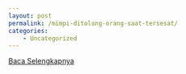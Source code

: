 ```yaml
---
layout: post
permalink: /mimpi-ditolong-orang-saat-tersesat/
categories:
    - Uncategorized
---
```


[Baca Selengkapnya](/05)